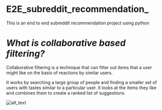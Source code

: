 # E2E_subreddit_recommendation_
This is an end to end subreddit recommendation project using python 

# _What is collaborative based filtering?_
Collaborative filtering is a technique that can filter out items that a user might like on the basis of reactions by similar users.

It works by searching a large group of people and finding a smaller set of users with tastes similar to a particular user. It looks at the items they like and combines them to create a ranked list of suggestions.

![alt_text](https://www.google.com/imgres?imgurl=https%3A%2F%2Fwww.yash.com%2Fwp-content%2Fuploads%2F2019%2F03%2Frecommendation-system21.jpg&imgrefurl=https%3A%2F%2Fwww.yash.com%2Fblog%2Frecommendation-system%2F&tbnid=V6GepgUvb7uikM&vet=10CA0QxiAoC2oXChMIwLes7f6_9QIVAAAAAB0AAAAAEA4..i&docid=ZcbWmOtYYPk5_M&w=353&h=503&itg=1&q=collaborative%20filtering%20recommendation%20system&ved=0CA0QxiAoC2oXChMIwLes7f6_9QIVAAAAAB0AAAAAEA4)
